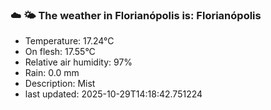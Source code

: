 ### ☁️ 🌤️  The weather in Florianópolis is: Florianópolis

- Temperature: 17.24°C
- On flesh: 17.55°C
- Relative air humidity: 97%
- Rain: 0.0 mm
- Description: Mist
- last updated: 2025-10-29T14:18:42.751224
